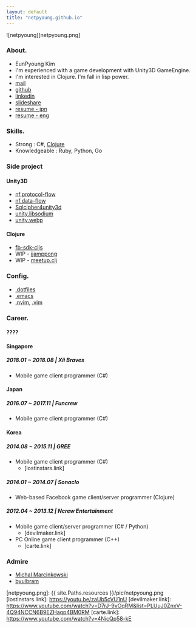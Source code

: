 ```yaml
---
layout: default
title: "netpyoung.github.io"
---
```



![netpyoung][netpyoung.png]


### About.
* EunPyoung Kim
* I'm experienced with a game development with Unity3D GameEngine.
* I'm interested in Clojure. I'm fall in lisp power.
* <i class="fa fa-envelope-o"></i>[mail](mailto:netpyoung@gmail.com)
* <i class="fa fa-github"></i>[github](http://github.com/netpyoung)
* <i class="fa fa-linkedin-square" aria-hidden="true"></i>[linkedin](https://www.linkedin.com/in/netpyoung/)
* <i class="fa fa-slideshare" aria-hidden="true"></i>[slideshare](https://www.slideshare.net/netpyoung)
* [resume - jpn](https://docs.google.com/document/d/1eiagvIR9Zko-DNXf6miQRYR1zaM_KjViFT2NX4vjijQ/edit?usp=sharing)
* [resume - eng](https://docs.google.com/document/d/1sS9sx-LH2124aj4-NtRX3thAnmGLKjNRH2j2Y_3SSdQ/edit?usp=sharing)


### Skills.
* Strong : C#, [Clojure](https://www.4clojure.com/user/netpyoung)
* Knowledgeable : Ruby, Python, Go


### Side project
#### Unity3D
* [nf.protocol-flow](https://github.com/netpyoung/nf.protocol-flow)
* [nf.data-flow](https://github.com/netpyoung/nf.data-flow)
* [Sqlcipher4unity3d](https://github.com/netpyoung/SqlCipher4Unity3D)
* [unity.libsodium](https://github.com/netpyoung/unity.libsodium)
* [unity.webp](https://github.com/netpyoung/unity.webp)

#### Clojure
* [fb-sdk-cljs](https://github.com/netpyoung/fb-sdk-cljs)
* WIP - [jjamppong](https://github.com/netpyoung/jjamppong)
* WIP - [meetup.clj](https://github.com/netpyoung/meetup.clj)


### Config.
* [.dotfiles](https://github.com/netpyoung/netpyoung.dotfiles)
* [.emacs](https://github.com/netpyoung/netpyoung.emacs.d)
* [.nvim](https://github.com/netpyoung/netpyoung.nvim), [.vim](https://github.com/netpyoung/netpyoung.vim)



### Career.
#### ????

#### Singapore
##### 2018.01 ~ 2018.08 | Xii Braves
* Mobile game client programmer (C#)

#### Japan
##### 2016.07 ~ 2017.11 | Funcrew
* Mobile game client programmer (C#)

#### Korea
##### 2014.08 ~ 2015.11 | GREE
* Mobile game client programmer (C#)
  - [lostinstars.link]

##### 2014.01 ~ 2014.07 | Sonaclo
* Web-based Facebook game client/server programmer (Clojure)

##### 2012.04 ~ 2013.12 | Ncrew Entertainment
* Mobile game client/server programmer (C# / Python)
  - [devilmaker.link]
* PC Online game client programmer (C++)
  - [carte.link]

### Admire
* [Michal Marcinkowski](https://mm.soldat.pl/)
* [byulbram](http://blog.naver.com/byulbram)


[netpyoung.png]: {{ site.Paths.resources }}/pic/netpyoung.png
[lostinstars.link]: https://youtu.be/zaUb5cVU1nU
[devilmaker.link]: https://www.youtube.com/watch?v=D7rJ-9vOqRM&list=PLUuJ0ZnxV-4Q94NCCN6B9EZHaqp4BM0RM
[carte.link]: https://www.youtube.com/watch?v=4NicQp58-kE
